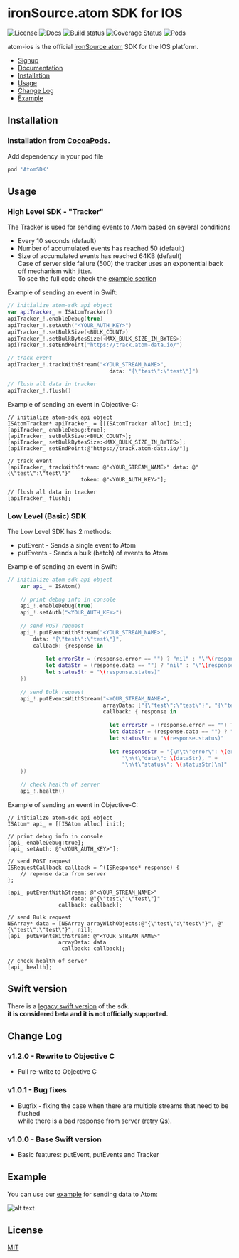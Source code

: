 # ironSource.atom SDK for IOS

[![License][license-image]][license-url]
[![Docs][docs-image]][docs-url]
[![Build status][travis-image]][travis-url]
[![Coverage Status][coverage-image]][coverage-url]
[![Pods][pod-image]][pod-url]

atom-ios is the official [ironSource.atom](http://www.ironsrc.com/data-flow-management) SDK for the IOS platform.

- [Signup](https://atom.ironsrc.com/#/signup)
- [Documentation](https://ironsource.github.io/atom-ios/)
- [Installation](#installation)
- [Usage](#usage)
- [Change Log](#change-log)
- [Example](#example)

## Installation

### Installation from [CocoaPods](https://cocoapods.org/?q=atomsdk).
Add dependency in your pod file
```ruby
pod 'AtomSDK'
```

## Usage

### High Level SDK - "Tracker"
The Tracker is used for sending events to Atom based on several conditions
- Every 10 seconds (default)
- Number of accumulated events has reached 50 (default)
- Size of accumulated events has reached 64KB (default)  
Case of server side failure (500) the tracker uses an exponential back off mechanism with jitter.  
To see the full code check the [example section](#example)  

Example of sending an event in Swift:
```swift
// initialize atom-sdk api object
var apiTracker_ = ISAtomTracker()
apiTracker_!.enableDebug(true)
apiTracker_!.setAuth("<YOUR_AUTH_KEY>")
apiTracker_!.setBulkSize(<BULK_COUNT>)
apiTracker_!.setBulkBytesSize(<MAX_BULK_SIZE_IN_BYTES>)
apiTracker_!.setEndPoint("https://track.atom-data.io/")

// track event
apiTracker_!.trackWithStream("<YOUR_STREAM_NAME>",
                                data: "{\"test\":\"test\"}")

// flush all data in tracker
apiTracker_!.flush()

```
Example of sending an event in Objective-C:
```objc
// initialize atom-sdk api object
ISAtomTracker* apiTracker_ = [[ISAtomTracker alloc] init];
[apiTracker_ enableDebug:true];
[apiTracker_ setBulkSize:<BULK_COUNT>];
[apiTracker_ setBulkBytesSize:<MAX_BULK_SIZE_IN_BYTES>];
[apiTracker_ setEndPoint:@"https://track.atom-data.io/"];

// track event
[apiTracker_ trackWithStream: @"<YOUR_STREAM_NAME>" data: @"{\"test\":\"test\"}"
                       token: @"<YOUR_AUTH_KEY>"];

// flush all data in tracker
[apiTracker_ flush];
```

### Low Level (Basic) SDK
The Low Level SDK has 2 methods:  
- putEvent - Sends a single event to Atom  
- putEvents - Sends a bulk (batch) of events to Atom

Example of sending an event in Swift:
```swift
// initialize atom-sdk api object
    var api_ = ISAtom()
    
    // print debug info in console
    api_!.enableDebug(true)
    api_!.setAuth("<YOUR_AUTH_KEY>")
    
    // send POST request
    api_!.putEventWithStream("<YOUR_STREAM_NAME>",
        data: "{\"test\":\"test\"}",
        callback: {response in
            
            let errorStr = (response.error == "") ? "nil" : "\"\(response.error)\""
            let dataStr = (response.data == "") ? "nil" : "\"\(response.data)\""
            let statusStr = "\(response.status)"
    })
    
    // send Bulk request
    api_!.putEventsWithStream("<YOUR_STREAM_NAME>",
                              arrayData: ["{\"test\":\"test\"}", "{\"test\":\"test\"}"],
                              callback: { response in
                                
                                let errorStr = (response.error == "") ? "nil" : "\"\(response.error)\""
                                let dataStr = (response.data == "") ? "nil" : "\"\(response.data)\""
                                let statusStr = "\(response.status)"
                                
                                let responseStr = "{\n\t\"error\": \(errorStr), " +
                                    "\n\t\"data\": \(dataStr), " +
                                    "\n\t\"status\": \(statusStr)\n}"
    })
    
    // check health of server
    api_!.health()
```
Example of sending an event in Objective-C:
```objc
// initialize atom-sdk api object
ISAtom* api_ = [[ISAtom alloc] init];

// print debug info in console
[api_ enableDebug:true];
[api_ setAuth: @"<YOUR_AUTH_KEY>"];

// send POST request
ISRequestCallback callback = ^(ISResponse* response) {
    // reponse data from server
};

[api_ putEventWithStream: @"<YOUR_STREAM_NAME>"
                    data: @"{\"test\":\"test\"}"
                callback: callback];

// send Bulk request
NSArray* data = [NSArray arrayWithObjects:@"{\"test\":\"test\"}", @"{\"test\":\"test\"}", nil];
[api_ putEventsWithStream: @"<YOUR_STREAM_NAME>"
                arrayData: data
                 callback: callback];

// check health of server
[api_ health];         
```

## Swift version
There is a [legacy swift version](https://github.com/ironSource/atom-ios/tree/swift) of the sdk.  
**it is considered beta and it is not officially supported.**


## Change Log

### v1.2.0 - Rewrite to Objective C
- Full re-write to Objective C

### v1.0.1 - Bug fixes
- Bugfix - fixing the case when there are multiple streams that need to be flushed    
while there is a bad response from server (retry Qs).

### v1.0.0 - Base Swift version
- Basic features: putEvent, putEvents and Tracker


## Example 
You can use our [example][example-url] for sending data to Atom:

![alt text][example]

## License
[MIT](LICENSE)

[docs-image]: https://img.shields.io/badge/docs-latest-blue.svg
[docs-url]: https://ironsource.github.io/atom-ios/
[pod-image]: https://img.shields.io/cocoapods/v/AtomSDK.svg
[pod-url]: https://cocoapods.org/?q=AtomSDK
[travis-image]: https://travis-ci.org/ironSource/atom-ios.svg?branch=master
[travis-url]: https://travis-ci.org/ironSource/atom-ios
[coverage-image]: https://coveralls.io/repos/github/ironSource/atom-ios/badge.svg?branch=master
[coverage-url]: https://coveralls.io/github/ironSource/atom-ios?branch=master
[license-image]: https://img.shields.io/badge/license-MIT-blue.svg
[license-url]: LICENSE
[example]: https://cloud.githubusercontent.com/assets/1713228/15971662/08129c62-2f43-11e6-980d-66d36a41f961.png "example"
[example-url]: atom-sdk/AtomSDKExample
